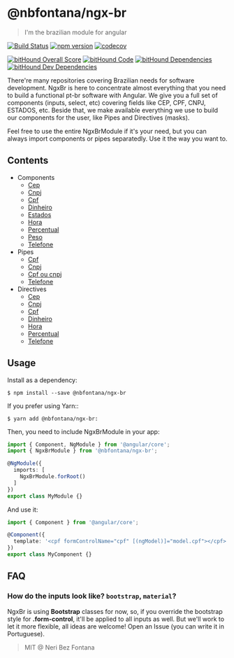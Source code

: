 # @nbfontana/ngx-br

> I'm the brazilian module for angular

[![Build Status](https://travis-ci.org/nbfontana/ngx-br.svg?branch=master)](https://travis-ci.org/nbfontana/ngx-br)
[![npm version](https://badge.fury.io/js/%40nbfontana%2Fngx-br.svg)](https://badge.fury.io/js/%40nbfontana%2Fngx-br)
[![codecov](https://codecov.io/gh/nbfontana/ngx-br/branch/master/graph/badge.svg)](https://codecov.io/gh/nbfontana/ngx-br)

[![bitHound Overall Score](https://www.bithound.io/github/nbfontana/ngx-br/badges/score.svg)](https://www.bithound.io/github/nbfontana/ngx-br)
[![bitHound Code](https://www.bithound.io/github/nbfontana/ngx-br/badges/code.svg)](https://www.bithound.io/github/nbfontana/ngx-br)
[![bitHound Dependencies](https://www.bithound.io/github/nbfontana/ngx-br/badges/dependencies.svg)](https://www.bithound.io/github/nbfontana/ngx-br/master/dependencies/npm)
[![bitHound Dev Dependencies](https://www.bithound.io/github/nbfontana/ngx-br/badges/devDependencies.svg)](https://www.bithound.io/github/nbfontana/ngx-br/master/dependencies/npm)

There're many repositories covering Brazilian needs for software development. NgxBr is here to concentrate almost everything that you need to build a functional pt-br software with Angular. We give you a full set of components (inputs, select, etc) covering fields like CEP, CPF, CNPJ, ESTADOS, etc. Beside that, we make available everything we use to build our components for the user, like Pipes and Directives (masks).

Feel free to use the entire NgxBrModule if it's your need, but you can always import components or pipes separatedly. Use it the way you want to.

## Contents

- Components
  - [Cep]()
  - [Cnpj]()
  - [Cpf]()
  - [Dinheiro]()
  - [Estados]()
  - [Hora]()
  - [Percentual]()
  - [Peso]()
  - [Telefone]()
- Pipes
  - [Cpf]()
  - [Cnpj]()
  - [Cpf ou cnpj]()
  - [Telefone]()
- Directives
  - [Cep]()
  - [Cnpj]()
  - [Cpf]()
  - [Dinheiro]()
  - [Hora]()
  - [Percentual]()
  - [Telefone]()
  
## Usage

Install as a dependency:
```
$ npm install --save @nbfontana/ngx-br
```

If you prefer using Yarn::
```
$ yarn add @nbfontana/ngx-br:
```

Then, you need to include NgxBrModule in your app:

```typescript
import { Component, NgModule } from '@angular/core';
import { NgxBrModule } from '@nbfontana/ngx-br';

@NgModule({
  imports: [
    NgxBrModule.forRoot()
  ]
})
export class MyModule {}
```

And use it:
```typescript
import { Component } from '@angular/core';

@Component({
  template: '<cpf formControlName="cpf" [(ngModel)]="model.cpf"></cpf>'
})
export class MyComponent {}
```

## FAQ

### How do the inputs look like? `bootstrap`, `material`?

NgxBr is using **Bootstrap** classes for now, so, if you override the bootstrap style for **.form-control**, it'll be applied to all inputs as well. But we'll work to let it more flexible, all ideas are welcome! Open an Issue (you can write it in Portuguese).


> MIT @ Neri Bez Fontana
